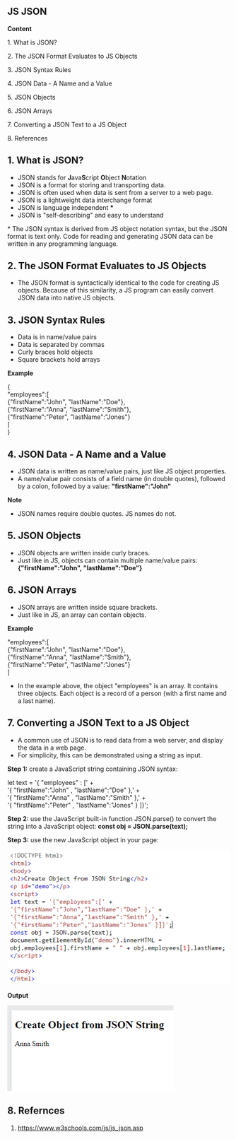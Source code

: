 ## **JS JSON**

**Content**

1\. What is JSON?

2\. The JSON Format Evaluates to JS Objects

3\. JSON Syntax Rules

4\. JSON Data - A Name and a Value

5\. JSON Objects

6\. JSON Arrays

7\. Converting a JSON Text to a JS Object

8\. References

## **1. What is JSON?**

-   JSON stands for **J**ava**S**cript **O**bject **N**otation
-   JSON is a format for storing and transporting data.
-   JSON is often used when data is sent from a server to a web page.
-   JSON is a lightweight data interchange format
-   JSON is language independent **\***
-   JSON is "self-describing" and easy to understand

\* The JSON syntax is derived from JS object notation syntax, but the JSON format is text only. Code for reading and generating JSON data can be written in any programming language.

## **2. The JSON Format Evaluates to JS Objects**

-   The JSON format is syntactically identical to the code for creating JS objects. Because of this similarity, a JS program can easily convert JSON data into native JS objects.

## **3. JSON Syntax Rules**

-   Data is in name/value pairs
-   Data is separated by commas
-   Curly braces hold objects
-   Square brackets hold arrays

**Example**

{  
"employees":[  
 {"firstName":"John", "lastName":"Doe"},  
 {"firstName":"Anna", "lastName":"Smith"},  
 {"firstName":"Peter", "lastName":"Jones"}  
]  
}

## **4. JSON Data - A Name and a Value**

-   JSON data is written as name/value pairs, just like JS object properties.
-   A name/value pair consists of a field name (in double quotes), followed by a colon, followed by a value: **"firstName":"John"**

**Note**

-   JSON names require double quotes. JS names do not.

## **5. JSON Objects**

-   JSON objects are written inside curly braces.
-   Just like in JS, objects can contain multiple name/value pairs: **{"firstName":"John", "lastName":"Doe"}**

## **6. JSON Arrays**

-   JSON arrays are written inside square brackets.
-   Just like in JS, an array can contain objects.

**Example**

"employees":[  
 {"firstName":"John", "lastName":"Doe"},  
 {"firstName":"Anna", "lastName":"Smith"},  
 {"firstName":"Peter", "lastName":"Jones"}  
]

-   In the example above, the object "employees" is an array. It contains three objects. Each object is a record of a person (with a first name and a last name).

## **7. Converting a JSON Text to a JS Object**

-   A common use of JSON is to read data from a web server, and display the data in a web page.
-   For simplicity, this can be demonstrated using a string as input.

**Step 1:** create a JavaScript string containing JSON syntax:

let text = '{ "employees" : [' +  
'{ "firstName":"John" , "lastName":"Doe" },' +  
'{ "firstName":"Anna" , "lastName":"Smith" },' +  
'{ "firstName":"Peter" , "lastName":"Jones" } ]}';

**Step 2:** use the JavaScript built-in function JSON.parse() to convert the string into a JavaScript object: **const obj = JSON.parse(text);**

**Step 3:** use the new JavaScript object in your page:

![](media/b757cf1288da62bd276d465f6d0e53e3.png)

**Output**

**![](media/8fe9be02702bf2ac84ec3782f7472626.png)**

## 8. **Refernces**

1.  https://www.w3schools.com/js/js_json.asp
